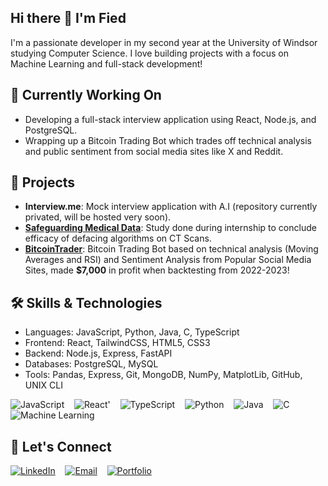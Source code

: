 ## Hi there 👋 I'm Fied

I'm a passionate developer in my second year at the University of Windsor studying Computer Science. I love building projects with a focus on Machine Learning and full-stack development!


## 🔭 Currently Working On
- Developing a full-stack interview application using React, Node.js, and PostgreSQL.
- Wrapping up a Bitcoin Trading Bot which trades off technical analysis and public sentiment from social media sites like X and Reddit.


## 🚀 Projects
- **Interview.me**: Mock interview application with A.I (repository currently privated, will be hosted very soon).
- **[Safeguarding Medical Data](https://github.com/FiedElahreshProjects/GlendorInternship_Summer2024)**: Study done during internship to conclude efficacy of defacing algorithms on CT Scans.
- **[BitcoinTrader](https://github.com/your-username/weather-app)**: Bitcoin Trading Bot based on technical analysis (Moving Averages and RSI) and Sentiment Analysis from Popular Social Media Sites, made **$7,000** in profit when backtesting from 2022-2023!

## 🛠 Skills & Technologies
- Languages: JavaScript, Python, Java, C, TypeScript
- Frontend: React, TailwindCSS, HTML5, CSS3
- Backend: Node.js, Express, FastAPI
- Databases: PostgreSQL, MySQL
- Tools: Pandas, Express, Git, MongoDB, NumPy, MatplotLib, GitHub, UNIX CLI

![JavaScript](https://img.shields.io/badge/-JavaScript-F7DF1E?logo=javascript&logoColor=black&style=flat-square)
&nbsp;&nbsp;
![React](https://img.shields.io/badge/-React-61DAFB?logo=react&logoColor=white&style=flat-square)'
&nbsp;&nbsp;
![TypeScript](https://img.shields.io/badge/-TypeScript-007ACC?logo=typescript&logoColor=white&style=flat-square)
&nbsp;&nbsp;
![Python](https://img.shields.io/badge/-Python-3776AB?logo=python&logoColor=white&style=flat-square)
&nbsp;&nbsp;
![Java](https://img.shields.io/badge/-Java-007396?logo=java&logoColor=white&style=flat-square)
&nbsp;&nbsp;
![C](https://img.shields.io/badge/-C-A8B9CC?logo=c&logoColor=white&style=flat-square)
&nbsp;&nbsp;
![Machine Learning](https://img.shields.io/badge/-Machine%20Learning-102230?logo=machine-learning&logoColor=white&style=flat-square)


## 🤝 Let's Connect
[![LinkedIn](https://img.shields.io/badge/-LinkedIn-blue?style=flat-square&logo=Linkedin&logoColor=white)](https://www.linkedin.com/in/fied-elahresh-8b2907294/)
&nbsp;&nbsp;
[![Email](https://img.shields.io/badge/-Email-D14836?style=flat-square&logo=Gmail&logoColor=white)](mailto:elahres1@uwindsor.ca)
&nbsp;&nbsp;
[![Portfolio](https://img.shields.io/badge/-Portfolio-000000?style=flat-square&logo=About.me&logoColor=white)](https://yourportfolio.com)


